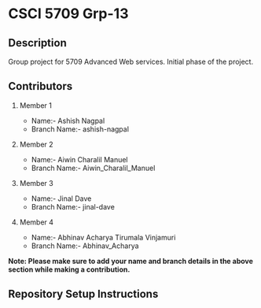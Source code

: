 # CSCI 5709 Grp-13

## Description
Group project for 5709 Advanced Web services. Initial phase of the project.

## Contributors
1. Member 1   
    - Name:- Ashish Nagpal
    - Branch Name:- ashish-nagpal 

2. Member 2
    - Name:- Aiwin Charalil Manuel
    - Branch Name:- Aiwin_Charalil_Manuel

3. Member 3
    - Name:- Jinal Dave
    - Branch Name:- jinal-dave

4. Member 4
    - Name:- Abhinav Acharya Tirumala Vinjamuri
    - Branch Name:- Abhinav_Acharya

**Note: Please make sure to add your name and branch details in the above section while making a contribution.**            

## Repository Setup Instructions        



